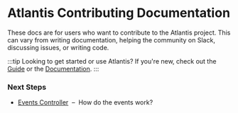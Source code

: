 # Atlantis Contributing Documentation

These docs are for users who want to contribute to the Atlantis project. This
can vary from writing documentation, helping the community on Slack, discussing
issues, or writing code.

:::tip Looking to get started or use Atlantis?
If you're new, check out the [Guide](../guide/README.md) or the
[Documentation](./../docs/README.md).
:::

### Next Steps

- [Events Controller](./contributing/events-controller.md)&nbsp;&nbsp;–&nbsp;&nbsp;How do the events work?
